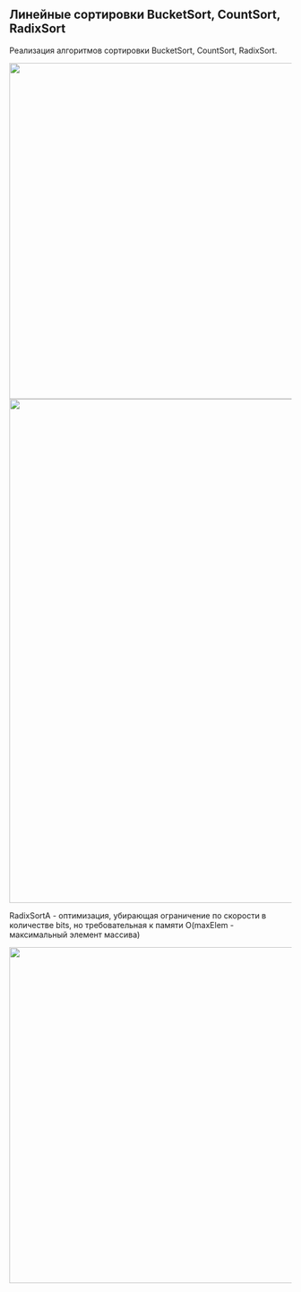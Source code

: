 <h2>Линейные сортировки BucketSort, CountSort, RadixSort</h2>
<p>Реализация алгоритмов сортировки BucketSort, CountSort, RadixSort.</p>
<img src="https://github.com/letov/data-structures-and-algorithms-course-solutions/blob/main/14-linear-sort/images/1.png?raw=true" width="600">
<img src="https://github.com/letov/data-structures-and-algorithms-course-solutions/blob/main/14-linear-sort/images/2.png?raw=true" width="900">
<p>RadixSortA - оптимизация, убирающая ограничение по скорости в количестве bits, но требовательная к памяти O(maxElem - максимальный элемент массива)</p>
<img src="https://github.com/letov/data-structures-and-algorithms-course-solutions/blob/main/14-linear-sort/images/3.png?raw=true" width="600">
